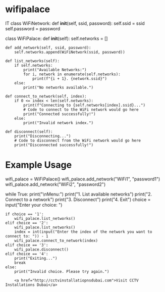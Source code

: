 # wifipalace
IT
class WiFiNetwork:
    def __init__(self, ssid, password):
        self.ssid = ssid
        self.password = password

class WiFiPalace:
    def __init__(self):
        self.networks = []

    def add_network(self, ssid, password):
        self.networks.append(WiFiNetwork(ssid, password))

    def list_networks(self):
        if self.networks:
            print("Available Networks:")
            for i, network in enumerate(self.networks):
                print(f"{i + 1}. {network.ssid}")
        else:
            print("No networks available.")

    def connect_to_network(self, index):
        if 0 <= index < len(self.networks):
            print(f"Connecting to {self.networks[index].ssid}...")
            # Code to connect to the WiFi network would go here
            print("Connected successfully!")
        else:
            print("Invalid network index.")

    def disconnect(self):
        print("Disconnecting...")
        # Code to disconnect from the WiFi network would go here
        print("Disconnected successfully!")

# Example Usage
wifi_palace = WiFiPalace()
wifi_palace.add_network("WiFi1", "password1")
wifi_palace.add_network("WiFi2", "password2")

while True:
    print("\nMenu:")
    print("1. List available networks")
    print("2. Connect to a network")
    print("3. Disconnect")
    print("4. Exit")
    choice = input("Enter your choice: ")

    if choice == '1':
        wifi_palace.list_networks()
    elif choice == '2':
        wifi_palace.list_networks()
        index = int(input("Enter the index of the network you want to connect to: ")) - 1
        wifi_palace.connect_to_network(index)
    elif choice == '3':
        wifi_palace.disconnect()
    elif choice == '4':
        print("Exiting...")
        break
    else:
        print("Invalid choice. Please try again.")

        <a href="http://cctvinstallatiopnsdubai.com">Visit CCTV Installations Dubai</a>


